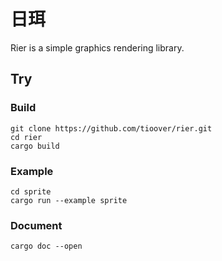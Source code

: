 # 日珥
Rier is a simple graphics rendering library.


## Try

### Build

```
git clone https://github.com/tioover/rier.git
cd rier
cargo build
```

### Example

```
cd sprite
cargo run --example sprite
```

### Document

```
cargo doc --open
```
